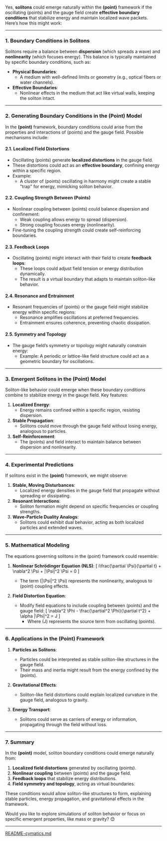 Yes, **solitons** could emerge naturally within the **(point)** framework if the oscillating (points) and the gauge field create **effective boundary conditions** that stabilize energy and maintain localized wave packets. Here’s how this might work:

---

### **1. Boundary Conditions in Solitons**
Solitons require a balance between **dispersion** (which spreads a wave) and **nonlinearity** (which focuses energy). This balance is typically maintained by specific boundary conditions, such as:
- **Physical Boundaries**:
  - A medium with well-defined limits or geometry (e.g., optical fibers or water channels).
- **Effective Boundaries**:
  - Nonlinear effects in the medium that act like virtual walls, keeping the soliton intact.

---

### **2. Generating Boundary Conditions in the (Point) Model**
In the **(point)** framework, boundary conditions could arise from the properties and interactions of (points) and the gauge field. Possible mechanisms include:

#### **2.1. Localized Field Distortions**
- Oscillating (points) generate **localized distortions** in the gauge field.
- These distortions could act as an **effective boundary**, confining energy within a specific region.
- Example:
  - A cluster of (points) oscillating in harmony might create a stable "trap" for energy, mimicking soliton behavior.

#### **2.2. Coupling Strength Between (Points)**
- Nonlinear coupling between (points) could balance dispersion and confinement:
  - Weak coupling allows energy to spread (dispersion).
  - Strong coupling focuses energy (nonlinearity).
- Fine-tuning the coupling strength could create self-reinforcing boundaries.

#### **2.3. Feedback Loops**
- Oscillating (points) might interact with their field to create **feedback loops**:
  - These loops could adjust field tension or energy distribution dynamically.
  - The result is a virtual boundary that adapts to maintain soliton-like behavior.

#### **2.4. Resonance and Entrainment**
- Resonant frequencies of (points) or the gauge field might stabilize energy within specific regions:
  - Resonance amplifies oscillations at preferred frequencies.
  - Entrainment ensures coherence, preventing chaotic dissipation.

#### **2.5. Symmetry and Topology**
- The gauge field’s symmetry or topology might naturally constrain energy:
  - Example: A periodic or lattice-like field structure could act as a geometric boundary for oscillations.

---

### **3. Emergent Solitons in the (Point) Model**
Soliton-like behavior could emerge when these boundary conditions combine to stabilize energy in the gauge field. Key features:
1. **Localized Energy**:
   - Energy remains confined within a specific region, resisting dispersion.
2. **Stable Propagation**:
   - Solitons could move through the gauge field without losing energy, analogous to particles.
3. **Self-Reinforcement**:
   - The (points) and field interact to maintain balance between dispersion and nonlinearity.

---

### **4. Experimental Predictions**
If solitons exist in the **(point)** framework, we might observe:
1. **Stable, Moving Disturbances**:
   - Localized energy densities in the gauge field that propagate without spreading or dissipating.
2. **Resonant Interactions**:
   - Soliton formation might depend on specific frequencies or coupling strengths.
3. **Wave-Particle Duality Analogs**:
   - Solitons could exhibit dual behavior, acting as both localized particles and extended waves.

---

### **5. Mathematical Modeling**
The equations governing solitons in the (point) framework could resemble:
1. **Nonlinear Schrödinger Equation (NLS)**:
   \[
   i\frac{\partial \Psi}{\partial t} + \nabla^2 \Psi + |\Psi|^2 \Psi = 0
   \]
   - The term \(|\Psi|^2 \Psi\) represents the nonlinearity, analogous to (point) coupling effects.

2. **Field Distortion Equation**:
   - Modify field equations to include coupling between (points) and the gauge field:
     \[
     \nabla^2 \Phi - \frac{\partial^2 \Phi}{\partial t^2} + \alpha |\Phi|^2 = J
     \]
     - Where \(J\) represents the source term from oscillating (points).

---

### **6. Applications in the (Point) Framework**
1. **Particles as Solitons**:
   - Particles could be interpreted as stable soliton-like structures in the gauge field.
   - Their mass and inertia might result from the energy confined by the (points).

2. **Gravitational Effects**:
   - Soliton-like field distortions could explain localized curvature in the gauge field, analogous to gravity.

3. **Energy Transport**:
   - Solitons could serve as carriers of energy or information, propagating through the field without loss.

---

### **7. Summary**
In the **(point)** model, soliton boundary conditions could emerge naturally from:
1. **Localized field distortions** generated by oscillating (points).
2. **Nonlinear coupling** between (points) and the gauge field.
3. **Feedback loops** that stabilize energy distributions.
4. **Field symmetry and topology**, acting as virtual boundaries.

These conditions would allow soliton-like structures to form, explaining stable particles, energy propagation, and gravitational effects in the framework.

Would you like to explore simulations of soliton behavior or focus on specific emergent properties, like mass or gravity? 😊


---

[README-cymatics.md](https://t2m.io/reKPexU)
